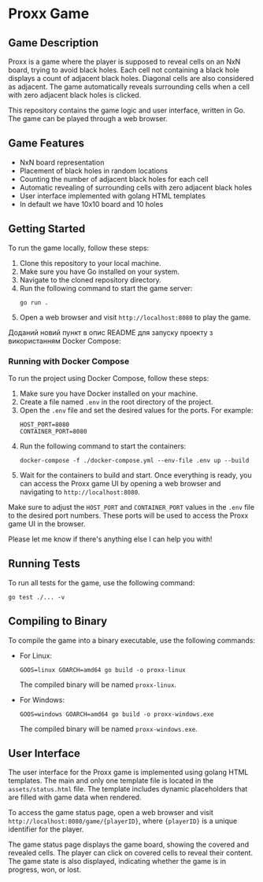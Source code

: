 # Proxx Game

## Game Description
Proxx is a game where the player is supposed to reveal cells on an NxN board, trying to avoid black holes. Each cell not containing a black hole displays a count of adjacent black holes. Diagonal cells are also considered as adjacent. The game automatically reveals surrounding cells when a cell with zero adjacent black holes is clicked.

This repository contains the game logic and user interface, written in Go. The game can be played through a web browser.

## Game Features
- NxN board representation
- Placement of black holes in random locations
- Counting the number of adjacent black holes for each cell
- Automatic revealing of surrounding cells with zero adjacent black holes
- User interface implemented with golang HTML templates
- In default we have 10x10 board and 10 holes

## Getting Started
To run the game locally, follow these steps:

1. Clone this repository to your local machine.
2. Make sure you have Go installed on your system.
3. Navigate to the cloned repository directory.
4. Run the following command to start the game server:
   ```
   go run .
   ```
5. Open a web browser and visit `http://localhost:8080` to play the game.

Доданий новий пункт в опис README для запуску проекту з використанням Docker Compose:

### Running with Docker Compose

To run the project using Docker Compose, follow these steps:

1. Make sure you have Docker installed on your machine.
2. Create a file named `.env` in the root directory of the project.
3. Open the `.env` file and set the desired values for the ports. For example:
   ```plaintext
   HOST_PORT=8080
   CONTAINER_PORT=8080
   ```
4. Run the following command to start the containers:
   ```plaintext
   docker-compose -f ./docker-compose.yml --env-file .env up --build
   ```
5. Wait for the containers to build and start. Once everything is ready, you can access the Proxx game UI by opening a web browser and navigating to `http://localhost:8080`.

Make sure to adjust the `HOST_PORT` and `CONTAINER_PORT` values in the `.env` file to the desired port numbers. These ports will be used to access the Proxx game UI in the browser.

Please let me know if there's anything else I can help you with!

## Running Tests
To run all tests for the game, use the following command:
```
go test ./... -v
```

## Compiling to Binary
To compile the game into a binary executable, use the following commands:

- For Linux:
  ```
  GOOS=linux GOARCH=amd64 go build -o proxx-linux
  ```
  The compiled binary will be named `proxx-linux`.

- For Windows:
  ```
  GOOS=windows GOARCH=amd64 go build -o proxx-windows.exe
  ```
  The compiled binary will be named `proxx-windows.exe`.

## User Interface
The user interface for the Proxx game is implemented using golang HTML templates. The main and only one template file is located in the `assets/status.html` file. The template includes dynamic placeholders that are filled with game data when rendered.

To access the game status page, open a web browser and visit `http://localhost:8080/game/{playerID}`, where `{playerID}` is a unique identifier for the player.

The game status page displays the game board, showing the covered and revealed cells. The player can click on covered cells to reveal their content. The game state is also displayed, indicating whether the game is in progress, won, or lost.
